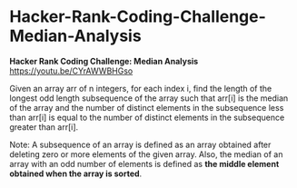 # Hacker-Rank-Coding-Challenge-Median-Analysis

**Hacker Rank Coding Challenge: Median Analysis**
https://youtu.be/CYrAWWBHGso

Given an array arr of n integers, for each index i, find the length of the longest odd length subsequence of the array such that arr[i] is the median of the array and the number of distinct elements in the
subsequence less than arr[i] is equal to the number of distinct elements in the subsequence greater than arr[i].

Note: A subsequence of an array is defined as an array obtained after deleting zero or more elements of the given array. Also, the median of an array with an odd number of elements is defined as **the middle element obtained when the array is sorted**.
